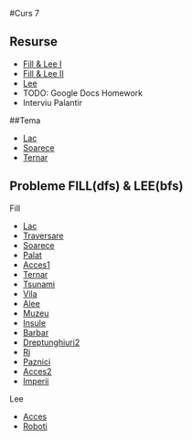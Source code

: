 #Curs 7

## Resurse
- [Fill & Lee I](http://algopedia.ro/wiki/index.php/Clasa_a_7-a_lec%C8%9Bia_5_-_15_oct_2015)
- [Fill & Lee II](http://algopedia.ro/wiki/index.php/Cercul_de_informatic%C4%83,_liceul_Tudor_Vianu,_clasa_a_VII-a,_anul_2015-2016)
- [Lee](http://www.infoarena.ro/algoritmul-lee)
- TODO: Google Docs Homework
- Interviu Palantir

##Tema
- [Lac](http://www.pbinfo.ro/?pagina=probleme&id=882)
- [Soarece](http://www.pbinfo.ro/?pagina=probleme&id=880)
- [Ternar](http://www.infoarena.ro/problema/ternar)

## Probleme FILL(dfs) & LEE(bfs)
Fill
- [Lac](http://www.pbinfo.ro/?pagina=probleme&id=882)
- [Traversare](http://www.pbinfo.ro/?pagina=probleme&id=883)
- [Soarece](http://www.pbinfo.ro/?pagina=probleme&id=880)
- [Palat](http://www.pbinfo.ro/?pagina=probleme&id=865)
- [Acces1](http://www.pbinfo.ro/?pagina=probleme&id=868)
- [Ternar](http://www.infoarena.ro/problema/ternar)
- [Tsunami](http://www.infoarena.ro/problema/tsunami)
- [Vila](http://www.infoarena.ro/problema/vila)
- [Alee](http://www.infoarena.ro/problema/alee)
- [Muzeu](http://www.infoarena.ro/problema/muzeu)
- [Insule](http://www.infoarena.ro/problema/insule)
- [Barbar](http://www.infoarena.ro/problema/barbar)
- [Dreptunghiuri2](http://www.infoarena.ro/problema/dreptunghiuri2)
- [Rj](http://www.infoarena.ro/problema/rj)
- [Paznici](http://www.pbinfo.ro/?pagina=probleme&id=884)
- [Acces2](http://www.pbinfo.ro/?pagina=probleme&id=869)
- [Imperii](http://www.pbinfo.ro/?pagina=probleme&id=885)

Lee
- [Acces](http://www.pbinfo.ro/?pagina=probleme&id=866)
- [Roboti](http://www.pbinfo.ro/?pagina=probleme&id=864)
